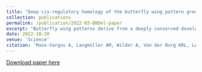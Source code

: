 ```yaml
---
title: "Deep cis-regulatory homology of the butterfly wing pattern ground plan"
collection: publications
permalink: /publication/2022-03-BBDel-paper
excerpt: "Butterfly wing patterns derive from a deeply conserved developmental ground plan yet are diverse and evolve rapidly. It is poorly understood how gene regulatory architectures can accommodate both deep homology and adaptive change. To address this, we characterized the cis-regulatory evolution of the color pattern gene WntA in nymphalid butterflies. Comparative assay for transposase-accessible chromatin using sequencing (ATAC-seq) and in vivo deletions spanning 46 cis-regulatory elements across five species revealed deep homology of ground plan–determining sequences, except in monarch butterflies. Furthermore, noncoding deletions displayed both positive and negative regulatory effects that were often broad in nature. Our results provide little support for models predicting rapid enhancer turnover and suggest that deeply ancestral, multifunctional noncoding elements can underlie rapidly evolving trait systems."
date: 2022-10-20
venue: 'Science'
citation: 'Mazo-Vargas A, Langmüller AM, Wilder A, Van der Burg KRL, Lewis JJ, Messer PW, Zhang L, Martin A, Reed RD. Science. 2022 Oct 20; 378:304-308. doi: 10.1126/science.abi9407'
---
```


[Download paper here](https://www.science.org/doi/10.1126/science.abi9407)
